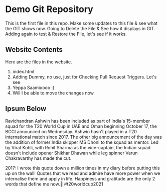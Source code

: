 # Demo Git Repository

This is the first file in this repo.
Make some updates to this file & see what the GIT shows now.
Going to Delete the File & See how it displays in GIT.
Adding again to test & Restore the File, let's see if it works.

## Website Contents

Here are the files in the website.
1. index.html
2. Adding Dummy, no use, just for Checking Pull Request Triggers. Let's see
3. Yeppa Saamioooo :)
4. Will I be able to move the changes now.

## Ipsum Below

Ravichandran Ashwin has been included as part of India's 15-member squad for the T20 World Cup in UAE and Oman beginning October 17, the BCCI announced on Wednesday. Ashwin hasn't played in a T20 international match since 2017. The other big announcement of the day was the addition of former India skipper MS Dhoni to the squad as mentor. Led by Virat Kohli, with Rohit Sharma as the vice-captain, the Indian squad doesn't include opener Shikhar Dhawan while leg spinner Varun Chakravarthy has made the cut.

2017: I wrote this quote down a million times in my diary before putting this up on the wall! Quotes that we read and admire have more power when we internalise them and apply in life. Happiness and gratitude are the only 2 words that define me now.🙏 #t20worldcup2021
